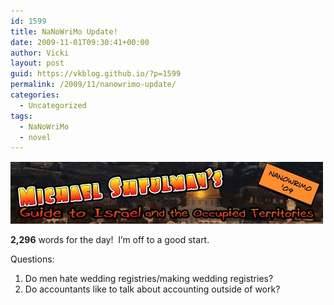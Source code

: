```yaml
---
id: 1599
title: NaNoWriMo Update!
date: 2009-11-01T09:30:41+00:00
author: Vicki
layout: post
guid: https://vkblog.github.io/?p=1599
permalink: /2009/11/nanowrimo-update/
categories:
  - Uncategorized
tags:
  - NaNoWriMo
  - novel
---
```

[<img class="aligncenter size-full wp-image-1600" title="Page_1" src="https://raw.githubusercontent.com/vkblog/vkblog.github.io/master/public/img/2009/11/Page_1.jpg" alt="Page_1" width="500" height="100" />](https://raw.githubusercontent.com/vkblog/vkblog.github.io/master/public/img/2009/11/Page_1.jpg)

**2,296** words for the day!  I&#8217;m off to a good start.

Questions:

  1. Do men hate wedding registries/making wedding registries?
  2. Do accountants like to talk about accounting outside of work?